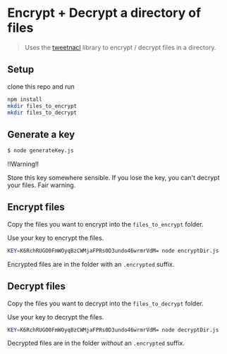 # Encrypt + Decrypt a directory of files

> Uses the [tweetnacl](https://www.npmjs.com/package/tweetnacl) library to encrypt / decrypt files in a directory.

## Setup

clone this repo and run 

```sh
npm install
mkdir files_to_encrypt
mkdir files_to_decrypt
```

## Generate a key

```sh
$ node generateKey.js
```

!!Warning!!

Store this key somewhere sensible. If you lose the key, you can't decrypt your files. Fair warning.

## Encrypt files

Copy the files you want to encrypt into the `files_to_encrypt` folder.

Use your key to encrypt the files.

```sh
KEY=K6RchRUGO0FmWOyqBzCWMjaFPRs0D3undo46wrmrVdM= node encryptDir.js
```

Encrypted files are in the folder with an `.encrypted` suffix.

## Decrypt files

Copy the files you want to decrypt into the `files_to_decrypt` folder.

Use your key to decrypt the files.

```sh
KEY=K6RchRUGO0FmWOyqBzCWMjaFPRs0D3undo46wrmrVdM= node decryptDir.js
```

Decrypted files are in the folder _without_ an `.encrypted` suffix.
